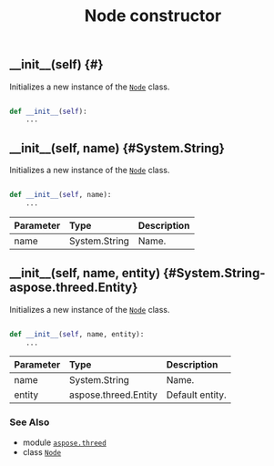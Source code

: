 ﻿---
title: Node constructor
second_title: Aspose.3D for Python via .NET API References
description: 
type: docs
weight: 10
url: /python-net/aspose.threed/node/__init__/
is_root: false
---

## \_\_init\_\_(self) {#}

Initializes a new instance of the [`Node`](/3d/python-net/aspose.threed/node) class.



```python

def __init__(self):
    ...
```




## \_\_init\_\_(self, name) {#System.String}

Initializes a new instance of the [`Node`](/3d/python-net/aspose.threed/node) class.



```python

def __init__(self, name):
    ...
```


| Parameter | Type | Description |
| :- | :- | :- |
| name | System.String | Name. |


## \_\_init\_\_(self, name, entity) {#System.String-aspose.threed.Entity}

Initializes a new instance of the [`Node`](/3d/python-net/aspose.threed/node) class.



```python

def __init__(self, name, entity):
    ...
```


| Parameter | Type | Description |
| :- | :- | :- |
| name | System.String | Name. |
| entity | aspose.threed.Entity | Default entity. |



### See Also
* module [`aspose.threed`](../../)
* class [`Node`](/3d/python-net/aspose.threed/node)
